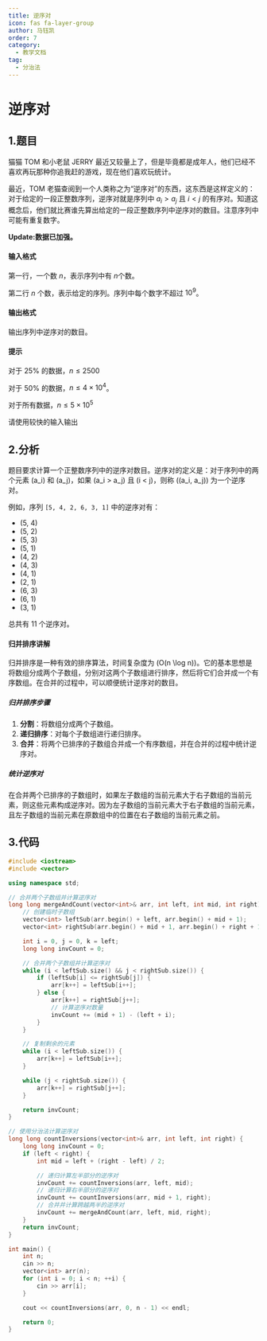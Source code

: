 ```yaml
---
title: 逆序对
icon: fas fa-layer-group
author: 马钰凯
order: 7
category:
  - 教学文档
tag:
  - 分治法
---
```

# 逆序对

## 1.题目

猫猫 TOM 和小老鼠 JERRY 最近又较量上了，但是毕竟都是成年人，他们已经不喜欢再玩那种你追我赶的游戏，现在他们喜欢玩统计。

最近，TOM 老猫查阅到一个人类称之为“逆序对”的东西，这东西是这样定义的：对于给定的一段正整数序列，逆序对就是序列中 $a_i>a_j$ 且 $i<j$ 的有序对。知道这概念后，他们就比赛谁先算出给定的一段正整数序列中逆序对的数目。注意序列中可能有重复数字。

**Update:数据已加强。**

#### 输入格式

第一行，一个数 $n$，表示序列中有 $n$个数。

第二行 $n$ 个数，表示给定的序列。序列中每个数字不超过 $10^9$。

#### 输出格式

输出序列中逆序对的数目。

#### 提示

对于 $25\%$ 的数据，$n \leq 2500$

对于 $50\%$ 的数据，$n \leq 4 \times 10^4$。

对于所有数据，$n \leq 5 \times 10^5$

请使用较快的输入输出



## 2.分析

题目要求计算一个正整数序列中的逆序对数目。逆序对的定义是：对于序列中的两个元素 \(a_i\) 和 \(a_j\)，如果 \(a_i > a_j\) 且 \(i < j\)，则称 \((a_i, a_j)\) 为一个逆序对。

例如，序列 `[5, 4, 2, 6, 3, 1]` 中的逆序对有：
- (5, 4)
- (5, 2)
- (5, 3)
- (5, 1)
- (4, 2)
- (4, 3)
- (4, 1)
- (2, 1)
- (6, 3)
- (6, 1)
- (3, 1)

总共有 11 个逆序对。

#### 归并排序讲解

归并排序是一种有效的排序算法，时间复杂度为 \(O(n \log n)\)。它的基本思想是将数组分成两个子数组，分别对这两个子数组进行排序，然后将它们合并成一个有序数组。在合并的过程中，可以顺便统计逆序对的数目。

##### 归并排序步骤
1. **分割**：将数组分成两个子数组。
2. **递归排序**：对每个子数组进行递归排序。
3. **合并**：将两个已排序的子数组合并成一个有序数组，并在合并的过程中统计逆序对。

##### 统计逆序对
在合并两个已排序的子数组时，如果左子数组的当前元素大于右子数组的当前元素，则这些元素构成逆序对。因为左子数组的当前元素大于右子数组的当前元素，且左子数组的当前元素在原数组中的位置在右子数组的当前元素之前。

## 3.代码
```cpp
#include <iostream>
#include <vector>

using namespace std;

// 合并两个子数组并计算逆序对
long long mergeAndCount(vector<int>& arr, int left, int mid, int right) {
    // 创建临时子数组
    vector<int> leftSub(arr.begin() + left, arr.begin() + mid + 1);
    vector<int> rightSub(arr.begin() + mid + 1, arr.begin() + right + 1);

    int i = 0, j = 0, k = left;
    long long invCount = 0;

    // 合并两个子数组并计算逆序对
    while (i < leftSub.size() && j < rightSub.size()) {
        if (leftSub[i] <= rightSub[j]) {
            arr[k++] = leftSub[i++];
        } else {
            arr[k++] = rightSub[j++];
            // 计算逆序对数量
            invCount += (mid + 1) - (left + i);
        }
    }

    // 复制剩余的元素
    while (i < leftSub.size()) {
        arr[k++] = leftSub[i++];
    }

    while (j < rightSub.size()) {
        arr[k++] = rightSub[j++];
    }

    return invCount;
}

// 使用分治法计算逆序对
long long countInversions(vector<int>& arr, int left, int right) {
    long long invCount = 0;
    if (left < right) {
        int mid = left + (right - left) / 2;

        // 递归计算左半部分的逆序对
        invCount += countInversions(arr, left, mid);
        // 递归计算右半部分的逆序对
        invCount += countInversions(arr, mid + 1, right);
        // 合并并计算跨越两半的逆序对
        invCount += mergeAndCount(arr, left, mid, right);
    }
    return invCount;
}

int main() {
    int n;
    cin >> n;
    vector<int> arr(n);
    for (int i = 0; i < n; ++i) {
        cin >> arr[i];
    }

    cout << countInversions(arr, 0, n - 1) << endl;

    return 0;
}
```